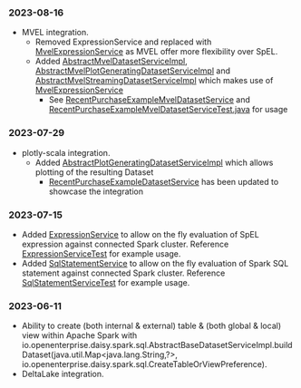 ### 2023-08-16
* MVEL integration.
  * Removed ExpressionService and replaced with [MvelExpressionService](src/main/java/io/openenterprise/daisy/spark/MvelExpressionService.java)
    as MVEL offer more flexibility over SpEL.
  * Added [AbstractMvelDatasetServiceImpl](src/main/java/io/openenterprise/daisy/spark/sql/AbstractMvelDatasetServiceImpl.java),
    [AbstractMvelPlotGeneratingDatasetServiceImpl](src/main/java/io/openenterprise/daisy/spark/sql/AbstractMvelPlotGeneratingDatasetServiceImpl.java)
    and [AbstractMvelStreamingDatasetServiceImpl](src/main/java/io/openenterprise/daisy/spark/sql/AbstractMvelStreamingDatasetServiceImpl.java)
    which makes use of [MvelExpressionService](src/main/java/io/openenterprise/daisy/spark/MvelExpressionService.java)
    * See [RecentPurchaseExampleMvelDatasetService](src/test/java/io/openenterprise/daisy/examples/RecentPurchaseExampleMvelDatasetService.java) and
      [RecentPurchaseExampleMvelDatasetServiceTest.java](src/test/java/io/openenterprise/daisy/examples/RecentPurchaseExampleMvelDatasetServiceTest.java) for usage

### 2023-07-29
* plotly-scala integration.
    * Added [AbstractPlotGeneratingDatasetServiceImpl](src/main/java/io/openenterprise/daisy/spark/sql/AbstractPlotGeneratingDatasetServiceImpl.java)
      which allows plotting of the resulting Dataset
        * [RecentPurchaseExampleDatasetService](src/test/java/io/openenterprise/daisy/examples/RecentPurchaseExampleDatasetService.java) has
          been updated to showcase the integration

### 2023-07-15
* Added [ExpressionService](src/main/java/io/openenterprise/daisy/spark/ExpressionService.java) to allow on the fly
  evaluation of SpEL expression against connected Spark cluster. Reference
  [ExpressionServiceTest](src/test/java/io/openenterprise/daisy/spark/sql/ExpressionServiceTest.java) for example usage.
* Added [SqlStatementService](src/main/java/io/openenterprise/daisy/spark/sql/SqlStatementService.java) to allow on the
  fly evaluation of Spark SQL statement against connected Spark cluster. Reference
  [SqlStatementServiceTest](src/test/java/io/openenterprise/daisy/spark/sql/SqlStatementServiceTest.java) for example usage.

### 2023-06-11
* Ability to create (both internal & external) table & (both global & local) view within Apache Spark with
  io.openenterprise.daisy.spark.sql.AbstractBaseDatasetServiceImpl.buildDataset(java.util.Map<java.lang.String,?>, io.openenterprise.daisy.spark.sql.CreateTableOrViewPreference).
* DeltaLake integration.